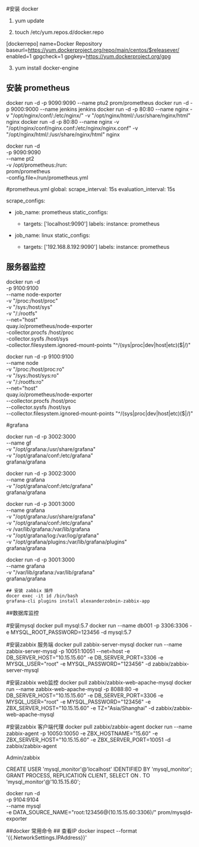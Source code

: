 #安装 docker


1. yum update

2. touch /etc/yum.repos.d/docker.repo

[dockerrepo]
name=Docker Repository
baseurl=https://yum.dockerproject.org/repo/main/centos/$releasever/
enabled=1
gpgcheck=1
gpgkey=https://yum.dockerproject.org/gpg

3. yum install docker-engine

## 安装 prometheus


docker run -d -p 9090:9090 --name ptu2 prom/prometheus
docker run -d -p 9000:9000 --name jenkins jenkins
docker run -d -p 80:80 --name nginx  -v "/opt/nginx/conf/:/etc/nginx/" -v "/opt/nginx/html/:/usr/share/nginx/html" nginx
docker run -d -p 80:80 --name nginx  -v "/opt/nginx/conf/nginx.conf:/etc/nginx/nginx.conf" -v "/opt/nginx/html/:/usr/share/nginx/html" nginx

docker run -d \
  -p 9090:9090 \
  --name pt2 \
  -v /opt/prometheus:/run: \
  prom/prometheus \
  -config.file=/run/prometheus.yml

#prometheus.yml
global:
  scrape_interval:     15s
  evaluation_interval: 15s

scrape_configs:
  - job_name: prometheus
    static_configs:
      - targets: ['localhost:9090']
        labels:
          instance: prometheus

  - job_name: linux
    static_configs:
      - targets: ['192.168.8.192:9090']
        labels:
          instance: prometheus


## 服务器监控
docker run -d \
  -p 9100:9100 \
  --name node-exporter \
  -v "/proc:/host/proc" \
  -v "/sys:/host/sys" \
  -v "/:/rootfs" \
  --net="host" \
  quay.io/prometheus/node-exporter \
    -collector.procfs /host/proc \
    -collector.sysfs /host/sys \
    -collector.filesystem.ignored-mount-points "^/(sys|proc|dev|host|etc)($|/)"


docker run -d -p 9100:9100 \
  --name node \
  -v "/proc:/host/proc:ro" \
  -v "/sys:/host/sys:ro" \
  -v "/:/rootfs:ro" \
  --net="host" \
  quay.io/prometheus/node-exporter \
    --collector.procfs /host/proc \
    --collector.sysfs /host/sys \
    --collector.filesystem.ignored-mount-points "^/(sys|proc|dev|host|etc)($|/)"

#grafana


docker run -d -p 3002:3000 \
    --name gf \
     -v "/opt/grafana:/usr/share/grafana" \
    -v "/opt/grafana/conf:/etc/grafana" \
    grafana/grafana


docker run -d -p 3002:3000 \
    --name grafana \
    -v "/opt/grafana/conf:/etc/grafana" \
    grafana/grafana

docker run -d -p 3001:3000 \
    --name grafana \
    -v "/opt/grafana:/usr/share/grafana" \
    -v "/opt/grafana/conf:/etc/grafana" \
    -v /var/lib/grafana:/var/lib/grafana \
    -v "/opt/grafana/log:/var/log/grafana" \
    -v "/opt/grafana/plugins:/var/lib/grafana/plugins" \
    grafana/grafana


docker run -d -p 3001:3000 \
    --name grafana \
    -v "/var/lib/grafana:/var/lib/grafana" \
    grafana/grafana

    ## 安装 zabbix 插件
    docer exec -it id /bin/bash
    grafana-cli plugins install alexanderzobnin-zabbix-app

##数据库监控

#安装mysql
docker pull mysql:5.7
docker run --name db001 -p 3306:3306 -e MYSQL_ROOT_PASSWORD=123456 -d mysql:5.7

#安装zabbix 服务端
docker pull zabbix-server-mysql
docker run --name zabbix-server-mysql  -p 10051:10051 --net=host -e DB_SERVER_HOST="10.15.15.60" -e DB_SERVER_PORT=3306 -e MYSQL_USER="root" -e MYSQL_PASSWORD="123456" -d zabbix/zabbix-server-mysql

#安装zabbix web监控
docker pull zabbix/zabbix-web-apache-mysql
docker run --name zabbix-web-apache-mysql -p 8088:80  -e DB_SERVER_HOST="10.15.15.60" -e DB_SERVER_PORT=3306 -e MYSQL_USER="root" -e MYSQL_PASSWORD="123456" -e ZBX_SERVER_HOST="10.15.15.60" -e TZ="Asia/Shanghai" -d zabbix/zabbix-web-apache-mysql

#安装zabbix 客户端代理
docker pull zabbix/zabbix-agent
docker run --name zabbix-agent -p 10050:10050 -e ZBX_HOSTNAME="15.60" -e ZBX_SERVER_HOST="10.15.15.60" -e ZBX_SERVER_PORT=10051 -d zabbix/zabbix-agent

Admin/zabbix

CREATE USER 'mysql_monitor'@'localhost' IDENTIFIED BY 'mysql_monitor';
GRANT PROCESS, REPLICATION CLIENT, SELECT ON *.* TO 'mysql_monitor'@'10.15.15.60';

docker run -d \
  -p 9104:9104 \
  --name mysql \
  -e DATA_SOURCE_NAME="root:123456@(10.15.15.60:3306)/" prom/mysqld-exporter

##docker 常用命令
    ## 查看IP
      docker inspect --format '{{.NetworkSettings.IPAddress}}'